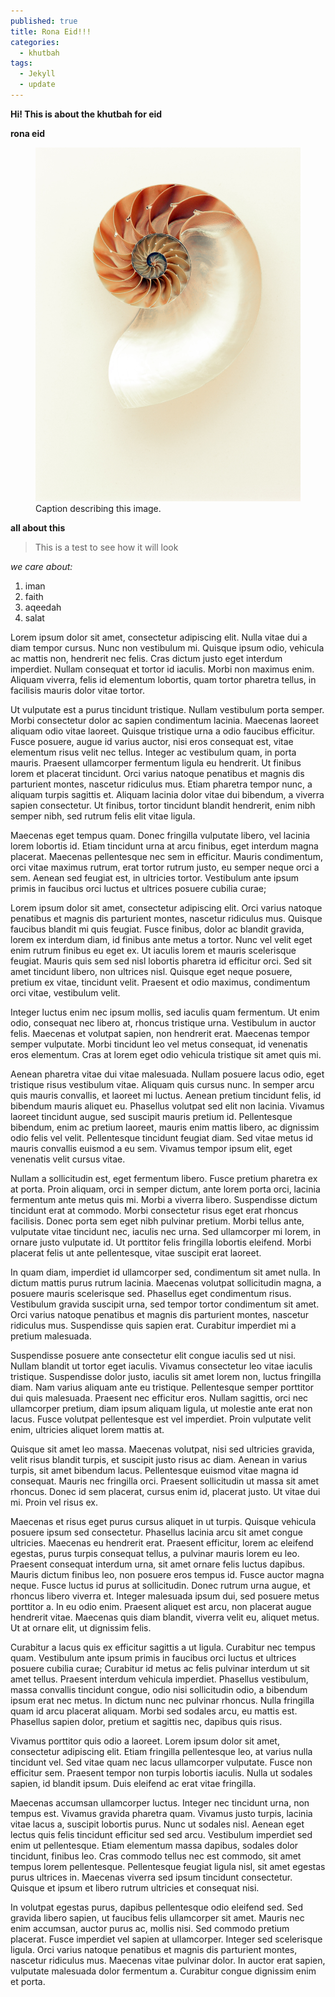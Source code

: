 ```yaml
---
published: true
title: Rona Eid!!!
categories:
  - khutbah
tags:
  - Jekyll
  - update
---
```

**Hi!  This is about the khutbah for eid**

**rona eid**
<figure >
    <img src="/assets/images/shell.jpg"  width="600">
    <figcaption>Caption describing this image.</figcaption>
</figure>

**all about this**
> This is a test to see how it will look

_we care about:_
1. iman
1. faith
1. aqeedah
1. salat

Lorem ipsum dolor sit amet, consectetur adipiscing elit. Nulla vitae dui a diam tempor cursus. Nunc non vestibulum mi. Quisque ipsum odio, vehicula ac mattis non, hendrerit nec felis. Cras dictum justo eget interdum imperdiet. Nullam consequat et tortor id iaculis. Morbi non maximus enim. Aliquam viverra, felis id elementum lobortis, quam tortor pharetra tellus, in facilisis mauris dolor vitae tortor.

Ut vulputate est a purus tincidunt tristique. Nullam vestibulum porta semper. Morbi consectetur dolor ac sapien condimentum lacinia. Maecenas laoreet aliquam odio vitae laoreet. Quisque tristique urna a odio faucibus efficitur. Fusce posuere, augue id varius auctor, nisi eros consequat est, vitae elementum risus velit nec tellus. Integer ac vestibulum quam, in porta mauris. Praesent ullamcorper fermentum ligula eu hendrerit. Ut finibus lorem et placerat tincidunt. Orci varius natoque penatibus et magnis dis parturient montes, nascetur ridiculus mus. Etiam pharetra tempor nunc, a aliquam turpis sagittis et. Aliquam lacinia dolor vitae dui bibendum, a viverra sapien consectetur. Ut finibus, tortor tincidunt blandit hendrerit, enim nibh semper nibh, sed rutrum felis elit vitae ligula.

Maecenas eget tempus quam. Donec fringilla vulputate libero, vel lacinia lorem lobortis id. Etiam tincidunt urna at arcu finibus, eget interdum magna placerat. Maecenas pellentesque nec sem in efficitur. Mauris condimentum, orci vitae maximus rutrum, erat tortor rutrum justo, eu semper neque orci a sem. Aenean sed feugiat est, in ultricies tortor. Vestibulum ante ipsum primis in faucibus orci luctus et ultrices posuere cubilia curae;

Lorem ipsum dolor sit amet, consectetur adipiscing elit. Orci varius natoque penatibus et magnis dis parturient montes, nascetur ridiculus mus. Quisque faucibus blandit mi quis feugiat. Fusce finibus, dolor ac blandit gravida, lorem ex interdum diam, id finibus ante metus a tortor. Nunc vel velit eget enim rutrum finibus eu eget ex. Ut iaculis lorem et mauris scelerisque feugiat. Mauris quis sem sed nisl lobortis pharetra id efficitur orci. Sed sit amet tincidunt libero, non ultrices nisl. Quisque eget neque posuere, pretium ex vitae, tincidunt velit. Praesent et odio maximus, condimentum orci vitae, vestibulum velit.

Integer luctus enim nec ipsum mollis, sed iaculis quam fermentum. Ut enim odio, consequat nec libero at, rhoncus tristique urna. Vestibulum in auctor felis. Maecenas et volutpat sapien, non hendrerit erat. Maecenas tempor semper vulputate. Morbi tincidunt leo vel metus consequat, id venenatis eros elementum. Cras at lorem eget odio vehicula tristique sit amet quis mi.

Aenean pharetra vitae dui vitae malesuada. Nullam posuere lacus odio, eget tristique risus vestibulum vitae. Aliquam quis cursus nunc. In semper arcu quis mauris convallis, et laoreet mi luctus. Aenean pretium tincidunt felis, id bibendum mauris aliquet eu. Phasellus volutpat sed elit non lacinia. Vivamus laoreet tincidunt augue, sed suscipit mauris pretium id. Pellentesque bibendum, enim ac pretium laoreet, mauris enim mattis libero, ac dignissim odio felis vel velit. Pellentesque tincidunt feugiat diam. Sed vitae metus id mauris convallis euismod a eu sem. Vivamus tempor ipsum elit, eget venenatis velit cursus vitae.

Nullam a sollicitudin est, eget fermentum libero. Fusce pretium pharetra ex at porta. Proin aliquam, orci in semper dictum, ante lorem porta orci, lacinia fermentum ante metus quis mi. Morbi a viverra libero. Suspendisse dictum tincidunt erat at commodo. Morbi consectetur risus eget erat rhoncus facilisis. Donec porta sem eget nibh pulvinar pretium. Morbi tellus ante, vulputate vitae tincidunt nec, iaculis nec urna. Sed ullamcorper mi lorem, in ornare justo vulputate id. Ut porttitor felis fringilla lobortis eleifend. Morbi placerat felis ut ante pellentesque, vitae suscipit erat laoreet.

In quam diam, imperdiet id ullamcorper sed, condimentum sit amet nulla. In dictum mattis purus rutrum lacinia. Maecenas volutpat sollicitudin magna, a posuere mauris scelerisque sed. Phasellus eget condimentum risus. Vestibulum gravida suscipit urna, sed tempor tortor condimentum sit amet. Orci varius natoque penatibus et magnis dis parturient montes, nascetur ridiculus mus. Suspendisse quis sapien erat. Curabitur imperdiet mi a pretium malesuada.

Suspendisse posuere ante consectetur elit congue iaculis sed ut nisi. Nullam blandit ut tortor eget iaculis. Vivamus consectetur leo vitae iaculis tristique. Suspendisse dolor justo, iaculis sit amet lorem non, luctus fringilla diam. Nam varius aliquam ante eu tristique. Pellentesque semper porttitor dui quis malesuada. Praesent nec efficitur eros. Nullam sagittis, orci nec ullamcorper pretium, diam ipsum aliquam ligula, ut molestie ante erat non lacus. Fusce volutpat pellentesque est vel imperdiet. Proin vulputate velit enim, ultricies aliquet lorem mattis at.

Quisque sit amet leo massa. Maecenas volutpat, nisi sed ultricies gravida, velit risus blandit turpis, et suscipit justo risus ac diam. Aenean in varius turpis, sit amet bibendum lacus. Pellentesque euismod vitae magna id consequat. Mauris nec fringilla orci. Praesent sollicitudin ut massa sit amet rhoncus. Donec id sem placerat, cursus enim id, placerat justo. Ut vitae dui mi. Proin vel risus ex.

Maecenas et risus eget purus cursus aliquet in ut turpis. Quisque vehicula posuere ipsum sed consectetur. Phasellus lacinia arcu sit amet congue ultricies. Maecenas eu hendrerit erat. Praesent efficitur, lorem ac eleifend egestas, purus turpis consequat tellus, a pulvinar mauris lorem eu leo. Praesent consequat interdum urna, sit amet ornare felis luctus dapibus. Mauris dictum finibus leo, non posuere eros tempus id. Fusce auctor magna neque. Fusce luctus id purus at sollicitudin. Donec rutrum urna augue, et rhoncus libero viverra et. Integer malesuada ipsum dui, sed posuere metus porttitor a. In eu odio enim. Praesent aliquet est arcu, non placerat augue hendrerit vitae. Maecenas quis diam blandit, viverra velit eu, aliquet metus. Ut at ornare elit, ut dignissim felis.

Curabitur a lacus quis ex efficitur sagittis a ut ligula. Curabitur nec tempus quam. Vestibulum ante ipsum primis in faucibus orci luctus et ultrices posuere cubilia curae; Curabitur id metus ac felis pulvinar interdum ut sit amet tellus. Praesent interdum vehicula imperdiet. Phasellus vestibulum, massa convallis tincidunt congue, odio nisi sollicitudin odio, a bibendum ipsum erat nec metus. In dictum nunc nec pulvinar rhoncus. Nulla fringilla quam id arcu placerat aliquam. Morbi sed sodales arcu, eu mattis est. Phasellus sapien dolor, pretium et sagittis nec, dapibus quis risus.

Vivamus porttitor quis odio a laoreet. Lorem ipsum dolor sit amet, consectetur adipiscing elit. Etiam fringilla pellentesque leo, at varius nulla tincidunt vel. Sed vitae quam nec lacus ullamcorper vulputate. Fusce non efficitur sem. Praesent tempor non turpis lobortis iaculis. Nulla ut sodales sapien, id blandit ipsum. Duis eleifend ac erat vitae fringilla.

Maecenas accumsan ullamcorper luctus. Integer nec tincidunt urna, non tempus est. Vivamus gravida pharetra quam. Vivamus justo turpis, lacinia vitae lacus a, suscipit lobortis purus. Nunc ut sodales nisl. Aenean eget lectus quis felis tincidunt efficitur sed sed arcu. Vestibulum imperdiet sed enim ut pellentesque. Etiam elementum massa dapibus, sodales dolor tincidunt, finibus leo. Cras commodo tellus nec est commodo, sit amet tempus lorem pellentesque. Pellentesque feugiat ligula nisl, sit amet egestas purus ultrices in. Maecenas viverra sed ipsum tincidunt consectetur. Quisque et ipsum et libero rutrum ultricies et consequat nisi.

In volutpat egestas purus, dapibus pellentesque odio eleifend sed. Sed gravida libero sapien, ut faucibus felis ullamcorper sit amet. Mauris nec enim accumsan, auctor purus ac, mollis nisi. Sed commodo pretium placerat. Fusce imperdiet vel sapien at ullamcorper. Integer sed scelerisque ligula. Orci varius natoque penatibus et magnis dis parturient montes, nascetur ridiculus mus. Maecenas vitae pulvinar dolor. In auctor erat sapien, vulputate malesuada dolor fermentum a. Curabitur congue dignissim enim et porta.
